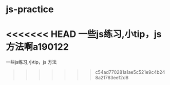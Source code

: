 # js-practice
<<<<<<< HEAD
一些js练习,小tip，js方法啊a190122
=======
一些js练习,小tip，js 方法

>>>>>>> c54ad770281a1ae5c521e9c4b248a21783eef2d8
